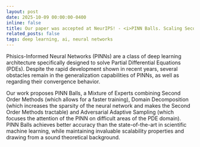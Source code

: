 ```yaml
---
layout: post
date: 2025-10-09 00:00:00-0400
inline: false
title: Our paper was accepted at NeurIPS! - <i>PINN Balls. Scaling Second-Order Methods for PINNs with Domain Decomposition and Adaptive Sampling</i>
related_posts: false
tags: deep learning, ai, neural networks
---
```


Phisics-Informed Neural Networks (PINNs) are a class of deep learning architecture specifically designed to solve Partial Differential Equations (PDEs). Despite the rapid development shown in recent years, several obstacles remain in the generalization capabilities of PINNs, as well as regarding their convergence behavior. 

Our work proposes PINN Balls, a Mixture of Experts combining Second Order Methods (which allows for a faster training), Domain Decomposition (which increases the sparsity of the neural network and makes the Second Order Methods tractable) and Adversarial Adaptive Sampling (which focuses the attention of the PINN on difficult areas of the PDE domain). PINN Balls achieves better accuracy than the state-of-the-art in scientific machine learning, while maintaining invaluable scalability properties and drawing from a sound theoretical background.
